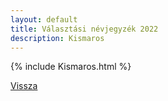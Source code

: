 ```yaml
---
layout: default
title: Választási névjegyzék 2022
description: Kismaros
---
```


{% include Kismaros.html %}

[Vissza](./)